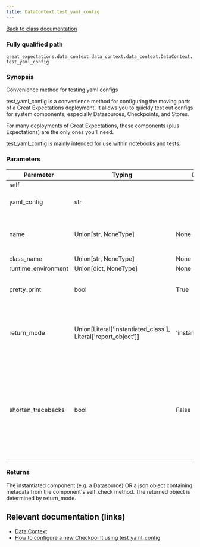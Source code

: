 ```yaml
---
title: DataContext.test_yaml_config
---
```

[Back to class documentation](../classes/great_expectations-data_context-data_context-data_context-DataContext)

### Fully qualified path

`great_expectations.data_context.data_context.data_context.DataContext.test_yaml_config`

### Synopsis

Convenience method for testing yaml configs

test_yaml_config is a convenience method for configuring the moving
parts of a Great Expectations deployment. It allows you to quickly
test out configs for system components, especially Datasources,
Checkpoints, and Stores.

For many deployments of Great Expectations, these components (plus
Expectations) are the only ones you'll need.

test_yaml_config is mainly intended for use within notebooks and tests.

### Parameters

Parameter|Typing|Default|Description
---------|------|-------|-----------
self||||
yaml_config| str||A string containing the yaml config to be tested|A string containing the yaml config to be tested
name| Union[str, NoneType] | None|\(Optional\) A string containing the name of the component to instantiate|\(Optional\) A string containing the name of the component to instantiate
class_name| Union[str, NoneType] | None||
runtime_environment| Union[dict, NoneType] | None||
pretty_print| bool | True|Determines whether to print human\-readable output|Determines whether to print human\-readable output
return_mode| Union[Literal['instantiated_class'], Literal['report_object']] | 'instantiated_class'|Determines what type of object test\_yaml\_config will return\. Valid modes are "instantiated\_class" and "report\_object"|Determines what type of object test\_yaml\_config will return\. Valid modes are "instantiated\_class" and "report\_object"
shorten_tracebacks| bool | False|If true, catch any errors during instantiation and print only the last element of the traceback stack\. This can be helpful for rapid iteration on configs in a notebook, because it can remove the need to scroll up and down a lot\.|If true, catch any errors during instantiation and print only the last element of the traceback stack\. This can be helpful for rapid iteration on configs in a notebook, because it can remove the need to scroll up and down a lot\.

### Returns

The instantiated component (e.g. a Datasource) OR a json object containing metadata from the component's self_check method. The returned object is determined by return_mode.

## Relevant documentation (links)

- [Data Context](../../terms/data_context)
- [How to configure a new Checkpoint using test_yaml_config](../../guides/validation/checkpoints/how_to_configure_a_new_checkpoint_using_test_yaml_config)